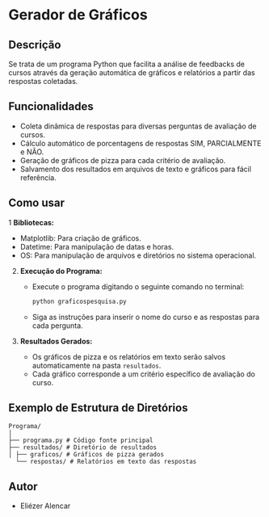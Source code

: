 # Gerador de Gráficos

## Descrição
Se trata de um programa Python que facilita a análise de feedbacks de cursos através da geração automática de gráficos e relatórios a partir das respostas coletadas.

## Funcionalidades
- Coleta dinâmica de respostas para diversas perguntas de avaliação de cursos.
- Cálculo automático de porcentagens de respostas SIM, PARCIALMENTE e NÃO.
- Geração de gráficos de pizza para cada critério de avaliação.
- Salvamento dos resultados em arquivos de texto e gráficos para fácil referência.

## Como usar
1 **Bibliotecas:**
   - Matplotlib: Para criação de gráficos.
   - Datetime: Para manipulação de datas e horas.
   - OS: Para manipulação de arquivos e diretórios no sistema operacional.

2. **Execução do Programa:**
   - Execute o programa digitando o seguinte comando no terminal:
     ```bash
     python graficospesquisa.py
     ```
   - Siga as instruções para inserir o nome do curso e as respostas para cada pergunta.

3. **Resultados Gerados:**
   - Os gráficos de pizza e os relatórios em texto serão salvos automaticamente na pasta `resultados`.
   - Cada gráfico corresponde a um critério específico de avaliação do curso.

## Exemplo de Estrutura de Diretórios
```
Programa/
│
├── programa.py # Código fonte principal
├── resultados/ # Diretório de resultados
│ ├── graficos/ # Gráficos de pizza gerados
  └── respostas/ # Relatórios em texto das respostas
```
## Autor
- Eliézer Alencar
